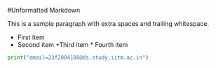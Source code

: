 #Unformatted Markdown

This  is a sample paragraph with extra  spaces and trailing whitespace.
-   First item
-    Second item
+Third item
    *    Fourth item

```py
print("email=23f2004188@ds.study.iitm.ac.in")

```
